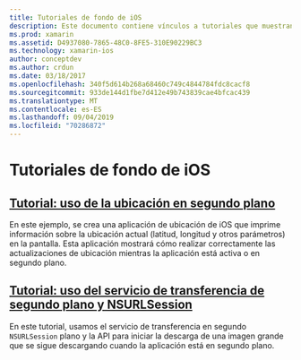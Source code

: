 ```yaml
---
title: Tutoriales de fondo de iOS
description: Este documento contiene vínculos a tutoriales que muestran cómo usar la información de ubicación en una aplicación de fondo y cómo usar el servicio de transferencia en segundo plano y NSURLSession.
ms.prod: xamarin
ms.assetid: D4937080-7865-48C0-8FE5-310E90229BC3
ms.technology: xamarin-ios
author: conceptdev
ms.author: crdun
ms.date: 03/18/2017
ms.openlocfilehash: 340f5d614b268a68460c749c4844784fdc8cacf8
ms.sourcegitcommit: 933de144d1fbe7d412e49b743839cae4bfcac439
ms.translationtype: MT
ms.contentlocale: es-ES
ms.lasthandoff: 09/04/2019
ms.locfileid: "70286872"
---
```

# <a name="ios-backgrounding-walkthroughs"></a>Tutoriales de fondo de iOS

## <a name="walkthrough---using-background-locationiosapp-fundamentalsbackgroundingios-backgrounding-walkthroughslocation-walkthroughmd"></a>[Tutorial: uso de la ubicación en segundo plano](~/ios/app-fundamentals/backgrounding/ios-backgrounding-walkthroughs/location-walkthrough.md)

En este ejemplo, se crea una aplicación de ubicación de iOS que imprime información sobre la ubicación actual (latitud, longitud y otros parámetros) en la pantalla. Esta aplicación mostrará cómo realizar correctamente las actualizaciones de ubicación mientras la aplicación está activa o en segundo plano.

## <a name="walkthrough---using-background-transfer-service-and-nsurlsessioniosapp-fundamentalsbackgroundingios-backgrounding-walkthroughsbackground-transfer-walkthroughmd"></a>[Tutorial: uso del servicio de transferencia de segundo plano y NSURLSession](~/ios/app-fundamentals/backgrounding/ios-backgrounding-walkthroughs/background-transfer-walkthrough.md)

En este tutorial, usamos el servicio de transferencia en segundo `NSURLSession` plano y la API para iniciar la descarga de una imagen grande que se sigue descargando cuando la aplicación está en segundo plano.
